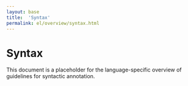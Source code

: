 ```yaml
---
layout: base
title:  'Syntax'
permalink: el/overview/syntax.html
---
```


# Syntax

This document is a placeholder for the language-specific overview of
guidelines for syntactic annotation.
